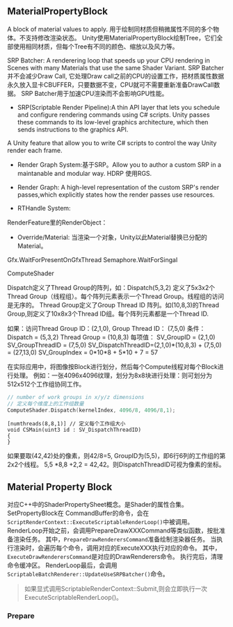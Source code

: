 ## MaterialPropertyBlock
A block of material values to apply. 
用于绘制同材质但稍微属性不同的多个物体。不支持修改渲染状态。
Unity使用MaterialPropertyBlock绘制Tree，它们全部使用相同材质，但每个Tree有不同的颜色、缩放以及风力等。

SRP Batcher:
A renderering loop that speeds up your CPU rendering in Scenes with many Materials that use the same Shader Variant.
SRP Batcher并不会减少Draw Call, 它处理Draw call之前的CPU的设置工作，把材质属性数据永久放入显卡CBUFFER，只要数据不变，CPU就可不需要重新准备DrawCall数据。
SRP Batcher用于加速CPU渲染而不会影响GPU性能。


- SRP(Scriptable Render Pipeline):A thin API layer that lets you schedule and configure rendering commands using C# scripts. Unity passes these commands to its low-level graphics architecture, which then sends instructions to the graphics API.

A Unity feature that allow you to write C# scripts to control the way Unity render each frame.


- Render Graph System:基于SRP。Allow you to author a custom SRP in a maintanable and modular way. HDRP 使用RGS.

- Render Graph: A high-level representation of the custom SRP's render passes,which explicitly states how the render passes use resources.

- RTHandle System: 

RenderFeature里的RenderObject：
- Override/Material: 当渲染一个对象，Unity以此Material替换已分配的Material。





Gfx.WaitForPresentOnGfxThread
	Semaphore.WaitForSingal




ComputeShader


Dispatch定义了Thread Group的阵列，如：Dispatch(5,3,2) 定义了5x3x2个Thread Group（线程组）。每个阵列元素表示一个Thread Group。线程组的访问是无序的。
Thread Group定义了Group Thread ID 阵列。如(10,8,3)的Thread Group,则定义了10x8x3个Thread ID组。每个阵列元素都是一个Thread ID.

如果：访问Thread Group ID：(2,1,0), Group Thread ID： (7,5,0)
条件：
	Dispatch = (5,3,2)
	Thread Group = (10,8,3)
每项值：
	SV_GroupID = (2,1,0)
	SV_GroupThreadID = (7,5,0)
	SV_DispatchThreadID=(2,1,0)\*(10,8,3) + (7,5,0)  = (27,13,0)
	SV_GroupIndex = 0\*10\*8 + 5\*10 + 7 = 57

在实际应用中，将图像按Block进行划分，然后每个Compute线程对每个Block进行处理。
例如：一张4096x4096纹理，划分为8x8块进行处理：则可划分为512x512个工作组协同工作。
```c++
// number of work groups in x/y/z dimensions
// 定义每个维度上的工作组数量
ComputeShader.Dispatch(kernelIndex, 4096/8, 4096/8,1);

```

```hlsl
[numthreads(8,8,1)] // 定义每个工作组大小
void CSMain(uint3 id : SV_DispatchThreadID) 
{
}
```

如果要取(42,42)处的像素，则42/8=5, GroupID为(5,5)，即6行6列的工作组的第2x2个线程。
5,5 \*8,8 +2,2 = 42,42。则DispatchThreadID可视为像素的坐标。


## Material Property Block
对应C++中的ShaderPropertySheet概念。是Shader的属性合集。
SetPropertyBlock在
CommandBuffer的命令，会在`ScriptRenderContext::ExecuteScriptableRenderLoop()`中被调用。
RenderLoop开始之前，会调用PrepareDrawXXXCommand等类似函数，按批准备渲染任务。
其中，`PrepareDrawRenderersCommand`准备绘制渲染器任务。
当执行渲染时，会遍历每个命令，调用对应的ExecuteXXX执行对应的命令。
其中，`ExecuteDrawRenderersCommand`是对应的DrawRenderers命令。
执行完后，清理命令缓冲区。
RenderLoop最后，会调用`ScriptableBatchRenderer::UpdateUseSRPBatcher()`命令。
> 如果显式调用ScriptableRenderContext::Submit,则会立即执行一次ExecuteScriptableRenderLoop()。
### Prepare